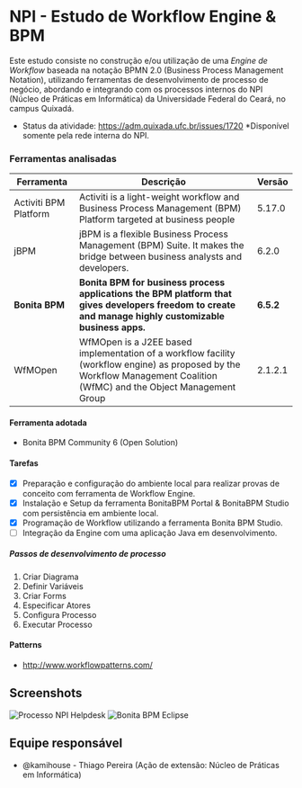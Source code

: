 # NPI - Estudo de Workflow Engine & BPM
Este estudo consiste no construção e/ou utilização de uma *Engine de Workflow* baseada na notação BPMN 2.0 (Business Process Management Notation), utilizando ferramentas de desenvolvimento de processo de negócio, abordando e integrando com os processos internos do NPI (Núcleo de Práticas em Informática) da Universidade Federal do Ceará, no campus Quixadá.
- Status da atividade: https://adm.quixada.ufc.br/issues/1720
*Disponível somente pela rede interna do NPI.

### Ferramentas analisadas
|Ferramenta		|Descrição													|Versão	|
|-----------------------|---------------------------------------------------------------------------------------------------------------|-------|
|Activiti BPM Platform	|Activiti is a light-weight workflow and Business Process Management (BPM) Platform targeted at business people	|5.17.0	|
|jBPM			|jBPM is a flexible Business Process Management (BPM) Suite. It makes the bridge between business analysts and developers.|6.2.0|
|**Bonita BPM**		|**Bonita BPM for business process applications the BPM platform that gives developers freedom to create and manage highly customizable business apps.** 	|**6.5.2**|
|WfMOpen		|WfMOpen is a J2EE based implementation of a workflow facility (workflow engine) as proposed by the Workflow Management Coalition (WfMC) and the Object Management Group	|2.1.2.1|

#### Ferramenta adotada
- Bonita BPM Community 6 (Open Solution)

#### Tarefas
- [x] Preparação e configuração do ambiente local para realizar provas de conceito com ferramenta de Workflow Engine.
- [x] Instalação e Setup da ferramenta BonitaBPM Portal & BonitaBPM Studio com persistência em ambiente local.
- [x] Programação de Workflow utilizando a ferramenta Bonita BPM Studio.
- [ ] Integração da Engine com uma aplicação Java em desenvolvimento.

##### Passos de desenvolvimento de processo
1. Criar Diagrama
2. Definir Variáveis
3. Criar Forms
4. Especificar Atores
5. Configura Processo
6. Executar Processo

#### Patterns
- http://www.workflowpatterns.com/

## Screenshots
![Processo NPI Helpdesk](url)
![Bonita BPM Eclipse](url)

## Equipe responsável
- @kamihouse - Thiago Pereira (Ação de extensão: Núcleo de Práticas em Informática)

